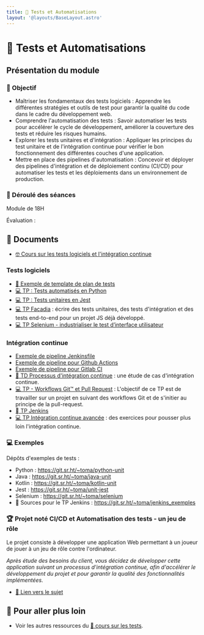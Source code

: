 ```yaml
---
title: 🧪 Tests et Automatisations
layout: '@layouts/BaseLayout.astro'
---
```


# 🧪 Tests et Automatisations

## Présentation du module

### 🎯 Objectif

- Maîtriser les fondamentaux des tests logiciels : Apprendre les différentes stratégies et outils de test pour garantir la qualité du code dans le cadre du développement web. 
- Comprendre l'automatisation des tests : Savoir automatiser les tests pour accélérer le cycle de développement, améliorer la couverture des tests et réduire les risques humains. 
- Explorer les tests unitaires et d'intégration : Appliquer les principes du test unitaire et de l'intégration continue pour vérifier le bon fonctionnement des différentes couches d'une application.
- Mettre en place des pipelines d'automatisation : Concevoir et déployer des pipelines d'intégration et de déploiement continu (CI/CD) pour automatiser les tests et les déploiements dans un environnement de production.

### 📅 Déroulé des séances

Module de 18H

Évaluation : 

## 📑 Documents

- [🤓 Cours sur les tests logiciels et l'intégration continue](/esgi/m1/tests-ci/cours)

### Tests logiciels

- [📖 Exemple de template de plan de tests](/cours/tests/methodo/exemple-template-plan-tests)
- [💻 TP : Tests automatisés en Python](/cours/tests/unit/python/tp-python-tests)
- [💻 TP : Tests unitaires en Jest](/cours/tests/unit/jest/tp-jest)
- [💻 TP Facadia](/cours/tests/projet_facadia) : écrire des tests unitaires, des tests d'intégration et des tests end-to-end pour un projet JS déjà développé.
- [💻 TP Selenium - industrialiser le test d’interface utilisateur](/cours/tests/selenium-tp)

### Intégration continue

- [Exemple de pipeline Jenkinsfile](/cours/ci/exemple-jenkinsfile)
- [Exemple de pipeline pour Github Actions](/cours/ci/exemple-github-actions)
- [Exemple de pipeline pour Gitlab CI](/cours/ci/exemple-gitlab-ci)
- [📝 TD Processus d'intégration continue](/cours/ci/td_process_ci) : une étude de cas d'intégration continue.
- [💻 TP - Workflows Git™ et Pull Request](/cours/git/tp-workflows-pr) : L'objectif de ce TP est de travailler sur un projet en suivant des workflows Git et de s'initier au principe de la pull-request.
- [ TP Jenkins](/cours/jenkins/tp-full)
- [💻 TP Intégration continue avancée](/cours/ci/tp_ci_avance) : des exercices pour pousser plus loin l'intégration continue.

### 💻 Exemples

Dépôts d'exemples de tests :

- Python : <https://git.sr.ht/~toma/python-unit>
- Java : <https://git.sr.ht/~toma/java-unit>
- Kotlin : <https://git.sr.ht/~toma/kotlin-unit>
- Jest : <https://git.sr.ht/~toma/unit-jest>
- Selenium : <https://git.sr.ht/~toma/selenium>
-  Sources pour le TP Jenkins : <https://git.sr.ht/~toma/jenkins_exemples>

### 🏆 Projet noté CI/CD et Automatisation des tests - un jeu de rôle

Le projet consiste à développer une application Web permettant à un joueur de jouer à un jeu de rôle contre l'ordinateur.

_Après étude des besoins du client, vous décidez de développer cette application suivant un processus d'intégration continue, afin d'accélérer le développement du projet et pour garantir la qualité des fonctionnalités implémentées._

- [📄 Lien vers le sujet](/cours/tests/projet_jeu_roles_tests_et_ci)

## 🚀 Pour aller plus loin

- Voir les autres ressources du [🧪 cours sur les tests](/cours/tests).

